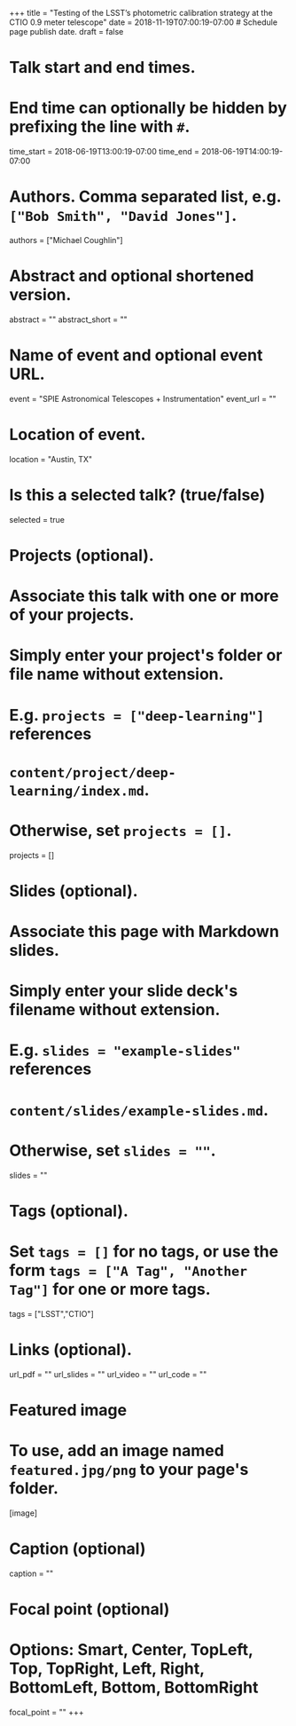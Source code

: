 +++
title = "Testing of the LSST’s photometric calibration strategy at the CTIO 0.9 meter telescope"
date = 2018-11-19T07:00:19-07:00  # Schedule page publish date.
draft = false

# Talk start and end times.
#   End time can optionally be hidden by prefixing the line with `#`.
time_start = 2018-06-19T13:00:19-07:00
time_end = 2018-06-19T14:00:19-07:00

# Authors. Comma separated list, e.g. `["Bob Smith", "David Jones"]`.
authors = ["Michael Coughlin"]

# Abstract and optional shortened version.
abstract = ""
abstract_short = ""

# Name of event and optional event URL.
event = "SPIE Astronomical Telescopes + Instrumentation"
event_url = ""

# Location of event.
location = "Austin, TX"

# Is this a selected talk? (true/false)
selected = true

# Projects (optional).
#   Associate this talk with one or more of your projects.
#   Simply enter your project's folder or file name without extension.
#   E.g. `projects = ["deep-learning"]` references 
#   `content/project/deep-learning/index.md`.
#   Otherwise, set `projects = []`.
projects = []

# Slides (optional).
#   Associate this page with Markdown slides.
#   Simply enter your slide deck's filename without extension.
#   E.g. `slides = "example-slides"` references 
#   `content/slides/example-slides.md`.
#   Otherwise, set `slides = ""`.
slides = ""

# Tags (optional).
#   Set `tags = []` for no tags, or use the form `tags = ["A Tag", "Another Tag"]` for one or more tags.
tags = ["LSST","CTIO"]

# Links (optional).
url_pdf = ""
url_slides = ""
url_video = ""
url_code = ""

# Featured image
# To use, add an image named `featured.jpg/png` to your page's folder. 
[image]
  # Caption (optional)
  caption = ""

  # Focal point (optional)
  # Options: Smart, Center, TopLeft, Top, TopRight, Left, Right, BottomLeft, Bottom, BottomRight
  focal_point = ""
+++
